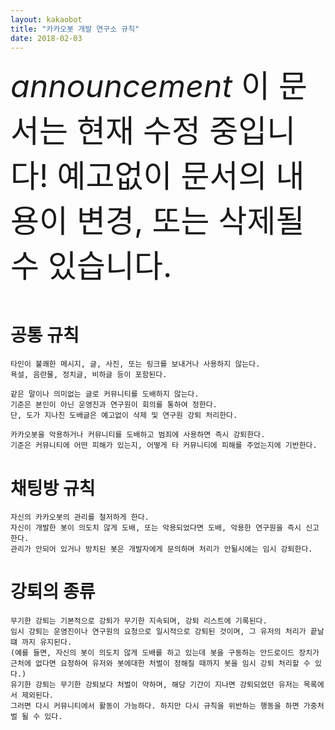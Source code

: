 ```yaml
---
layout: kakaobot
title: "카카오봇 개발 연구소 규칙"
date: 2018-02-03
---
```


<div class="red-text" style="font-size: 50px;"><i class="medium material-icons">announcement</i> 이 문서는 현재 수정 중입니다! 예고없이 문서의 내용이 변경, 또는 삭제될 수 있습니다.</div><br>

# 공통 규칙

```text
타인이 불쾌한 메시지, 글, 사진, 또는 링크를 보내거나 사용하지 않는다.
욕설, 음란물, 정치글, 비하글 등이 포함된다.
```

```text
같은 말이나 의미없는 글로 커뮤니티를 도배하지 않는다.
기준은 본인이 아닌 운영진과 연구원이 회의를 통하여 정한다.
단, 도가 지나친 도배글은 예고없이 삭제 및 연구원 강퇴 처리한다.
```

```text
카카오봇을 악용하거나 커뮤니티를 도배하고 범죄에 사용하면 즉시 강퇴한다.
기준은 커뮤니티에 어떤 피해가 있는지, 어떻게 타 커뮤니티에 피해를 주었는지에 기반한다.
```

# 채팅방 규칙

```text
자신의 카카오봇의 관리를 철저하게 한다.
자신이 개발한 봇이 의도치 않게 도배, 또는 악용되었다면 도배, 악용한 연구원을 즉시 신고한다.
관리가 안되어 있거나 방치된 봇은 개발자에게 문의하며 처리가 안될시에는 임시 강퇴한다.
```

# 강퇴의 종류

```text
무기한 강퇴는 기본적으로 강퇴가 무기한 지속되며, 강퇴 리스트에 기록된다.
임시 강퇴는 운영진이나 연구원의 요청으로 일시적으로 강퇴된 것이며, 그 유저의 처리가 끝날 떄 까지 유지된다.
(예를 들면, 자신의 봇이 의도치 않게 도배를 하고 있는데 봇을 구동하는 안드로이드 장치가 근처에 없다면 요청하여 유저와 봇에대한 처벌이 정해질 때까지 봇을 임시 강퇴 처리할 수 있다.)
유기한 강퇴는 무기한 강퇴보다 처벌이 약하며, 해당 기간이 지나면 강퇴되었던 유저는 목록에서 제외된다.
그러면 다시 커뮤니티에서 활동이 가능하다. 하지만 다시 규칙을 위반하는 행동을 하면 가중처벌 될 수 있다.
```
